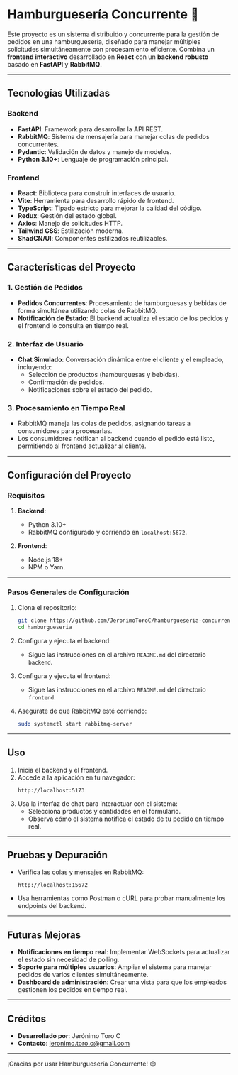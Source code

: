 # Hamburguesería Concurrente 🍔

Este proyecto es un sistema distribuido y concurrente para la gestión de pedidos en una hamburguesería, diseñado para manejar múltiples solicitudes simultáneamente con procesamiento eficiente. Combina un **frontend interactivo** desarrollado en **React** con un **backend robusto** basado en **FastAPI** y **RabbitMQ**.

---

## **Tecnologías Utilizadas**

### **Backend**

- **FastAPI**: Framework para desarrollar la API REST.
- **RabbitMQ**: Sistema de mensajería para manejar colas de pedidos concurrentes.
- **Pydantic**: Validación de datos y manejo de modelos.
- **Python 3.10+**: Lenguaje de programación principal.

### **Frontend**

- **React**: Biblioteca para construir interfaces de usuario.
- **Vite**: Herramienta para desarrollo rápido de frontend.
- **TypeScript**: Tipado estricto para mejorar la calidad del código.
- **Redux**: Gestión del estado global.
- **Axios**: Manejo de solicitudes HTTP.
- **Tailwind CSS**: Estilización moderna.
- **ShadCN/UI**: Componentes estilizados reutilizables.

---

## **Características del Proyecto**

### **1. Gestión de Pedidos**

- **Pedidos Concurrentes**: Procesamiento de hamburguesas y bebidas de forma simultánea utilizando colas de RabbitMQ.
- **Notificación de Estado**: El backend actualiza el estado de los pedidos y el frontend lo consulta en tiempo real.

### **2. Interfaz de Usuario**

- **Chat Simulado**: Conversación dinámica entre el cliente y el empleado, incluyendo:
  - Selección de productos (hamburguesas y bebidas).
  - Confirmación de pedidos.
  - Notificaciones sobre el estado del pedido.

### **3. Procesamiento en Tiempo Real**

- RabbitMQ maneja las colas de pedidos, asignando tareas a consumidores para procesarlas.
- Los consumidores notifican al backend cuando el pedido está listo, permitiendo al frontend actualizar al cliente.

---

## **Configuración del Proyecto**

### **Requisitos**

1. **Backend**:

   - Python 3.10+
   - RabbitMQ configurado y corriendo en `localhost:5672`.

2. **Frontend**:
   - Node.js 18+
   - NPM o Yarn.

---

### **Pasos Generales de Configuración**

1. Clona el repositorio:

   ```bash
   git clone https://github.com/JeronimoToroC/hamburgueseria-concurrente.git
   cd hamburgueseria
   ```

2. Configura y ejecuta el backend:

   - Sigue las instrucciones en el archivo `README.md` del directorio `backend`.

3. Configura y ejecuta el frontend:

   - Sigue las instrucciones en el archivo `README.md` del directorio `frontend`.

4. Asegúrate de que RabbitMQ esté corriendo:
   ```bash
   sudo systemctl start rabbitmq-server
   ```

---

## **Uso**

1. Inicia el backend y el frontend.
2. Accede a la aplicación en tu navegador:
   ```
   http://localhost:5173
   ```
3. Usa la interfaz de chat para interactuar con el sistema:
   - Selecciona productos y cantidades en el formulario.
   - Observa cómo el sistema notifica el estado de tu pedido en tiempo real.

---

## **Pruebas y Depuración**

- Verifica las colas y mensajes en RabbitMQ:
  ```
  http://localhost:15672
  ```
- Usa herramientas como Postman o cURL para probar manualmente los endpoints del backend.

---

## **Futuras Mejoras**

- **Notificaciones en tiempo real**: Implementar WebSockets para actualizar el estado sin necesidad de polling.
- **Soporte para múltiples usuarios**: Ampliar el sistema para manejar pedidos de varios clientes simultáneamente.
- **Dashboard de administración**: Crear una vista para que los empleados gestionen los pedidos en tiempo real.

---

## **Créditos**

- **Desarrollado por**: Jerónimo Toro C
- **Contacto**: jeronimo.toro.c@gmail.com

---

¡Gracias por usar Hamburguesería Concurrente! 😊
